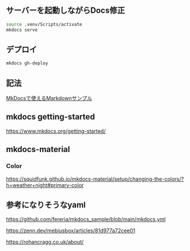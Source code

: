 ## サーバーを起動しながらDocs修正
```sh 
source .venv/Scripts/activate
mkdocs serve
```

## デプロイ
```sh
mkdocs gh-deploy
```

## 記法
[MkDocsで使えるMarkdownサンプル](https://caldia.tuzikaze.com/mkdocs/markdown-sample/)


## mkdocs getting-started
https://www.mkdocs.org/getting-started/

## mkdocs-material

### Color
https://squidfunk.github.io/mkdocs-material/setup/changing-the-colors/?h=weather+night#primary-color

## 参考になりそうなyaml

https://github.com/fereria/mkdocs_sample/blob/main/mkdocs.yml

https://zenn.dev/mebiusbox/articles/81d977a72cee01

https://rohancragg.co.uk/about/